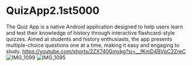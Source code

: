 # QuizApp2.1st5000
The Quiz App is a native Android application designed to help users learn and test their knowledge of history through interactive flashcard-style quizzes. Aimed at students and history enthusiasts, the app presents multiple-choice questions one at a time, making it easy and engaging to study.
https://youtube.com/shorts/2ZX740Gmvkg?si=__fKmD4BVpC2ZreC
![IMG_1099](https://github.com/user-attachments/assets/4449d741-a8d0-4e11-ab7f-f0f2e906891f)
![IMG_1095](https://github.com/user-attachments/assets/e780d6e9-30a3-4d6a-9ce8-c0d6079ee3cf)
